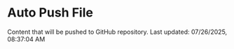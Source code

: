 # Auto Push File

Content that will be pushed to GitHub repository.
Last updated: 07/26/2025, 08:37:04 AM